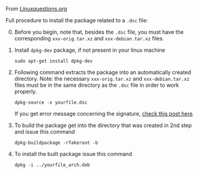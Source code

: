 From [Linuxquestions.org][1]

Full procedure to install the package related to a `.dsc` file:

0. Before you begin, note that, besides the `.dsc` file, you must have the corresponding `xxx-orig.tar.xz` and `xxx-debian.tar.xz` files.

1. Install `dpkg-dev` package, if not present in your linux machine

    `sudo apt-get install dpkg-dev`

2. Following command extracts the package into an automatically created directory. Note: the necessary `xxx-orig.tar.xz` and `xxx-debian.tar.xz` files must be in the same directory as the `.dsc` file in order to work properly.

    `dpkg-source -x yourfile.dsc`

      If you get error message concerning the signature, [check this post here][2].

3. To build the package get into the directory that was created in 2nd step and issue this command

    `dpkg-buildpackage -rfakeroot -b`

4. To install the built package issue this command

    `dpkg -i ../yourfile_arch.deb`


  [1]: https://www.linuxquestions.org/questions/linux-newbie-8/how-to-install-dsc-file-in-linux-896928/
  [2]: https://askubuntu.com/questions/56841/gpg-cant-check-signature#198420
